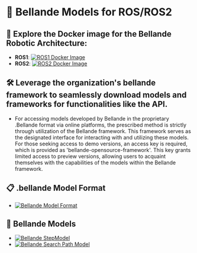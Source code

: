 # 🚀 Bellande Models for ROS/ROS2 

## 📧 Explore the Docker image for the Bellande Robotic Architecture:
- **ROS1**: [![ROS1 Docker Image](https://img.shields.io/docker/pulls/ronaldsonbellande/bellande_robotic_environment_ros1)](https://hub.docker.com/r/ronaldsonbellande/bellande_robotic_environment_ros1)
- **ROS2**: [![ROS2 Docker Image](https://img.shields.io/docker/pulls/ronaldsonbellande/bellande_robotic_environment_ros2)](https://hub.docker.com/r/ronaldsonbellande/bellande_robotic_environment_ros2)

## 🛠️ Leverage the organization's bellande framework to seamlessly download models and frameworks for functionalities like the API.
- For accessing models developed by Bellande in the proprietary .Bellande format via online platforms, the prescribed method is strictly through utilization of the Bellande framework. This framework serves as the designated interface for interacting with and utilizing these models. For those seeking access to demo versions, an access key is required, which is provided as 'bellande-opensource-framework'. This key grants limited access to preview versions, allowing users to acquaint themselves with the capabilities of the models within the Bellande framework.

## 📋 .bellande Model Format
- [![Bellande Model Format](https://img.shields.io/badge/Bellande%20MODEL%20FORMAT-.bellande%20Format-0099cc?style=for-the-badge)](https://github.com/Artificial-Intelligence-Computer-Vision/bellande_model_format)


## 🐳 Bellande Models
- [![Bellande StepModel](https://img.shields.io/badge/Bellande%20MODEL-Bellande/Step-0099cc?style=for-the-badge)](https://github.com/Robotics-Sensors/bellande_robots_step_models)
- [![Bellande Search Path Model](https://img.shields.io/badge/Bellande%20MODEL-Bellande/Search%20Path-0099cc?style=for-the-badge)](https://github.com/Robotics-Sensors/bellande_search_path_models)
